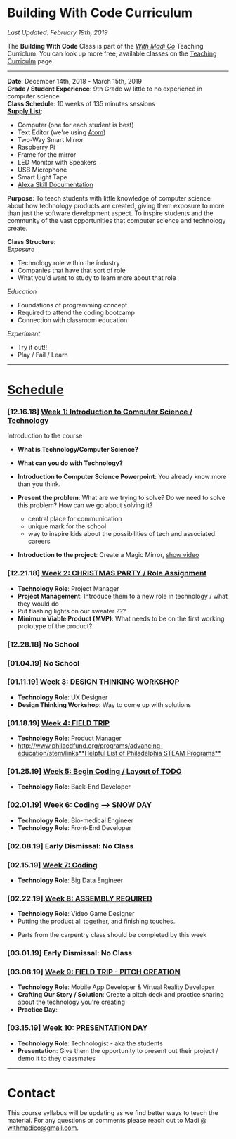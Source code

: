 # Building With Code Curriculum

_Last Updated: February 19th, 2019_

The **Building With Code** Class is part of the [_With Madi Co_](https://withmadi.co) Teaching Curriclum. You can look up more free, available classes on the [Teaching Curriculm](https://github.com/WithMadiCo/TeachingCurriculum) page. 

--------

**Date**: December 14th, 2018 - March 15th, 2019  
**Grade / Student Experience**: 9th Grade w/ little to no experience in computer science  
**Class Schedule**: 10 weeks of 135 minutes sessions  
**[Supply List](https://github.com/WithMadiCo/IntroToTechnology/blob/master/curriculum/supplyList.md)**:
- Computer (one for each student is best)
- Text Editor (we're using [Atom](atom.io))
- Two-Way Smart Mirror
- Raspberry Pi
- Frame for the mirror
- LED Monitor with Speakers
- USB Microphone
- Smart Light Tape
- [Alexa Skill Documentation](https://developer.amazon.com/docs/custom-skills/steps-to-build-a-custom-skill.html#step-2-set-up-the-skill-in-the-developer-console)

**Purpose**: To teach students with little knowledge of computer science about how technology products are created, giving them exposure to more than just the software development aspect. To inspire students and the community of the vast opportunities that computer science and technology create.  

**Class Structure**:  
_Exposure_  
- Technology role within the industry
- Companies that have that sort of role
- What you'd want to study to learn more about that role

_Education_
- Foundations of programming concept
- Required to attend the coding bootcamp
- Connection with classroom education  

_Experiment_
- Try it out!!
- Play / Fail / Learn

------------------

# [Schedule](https://github.com/WithMadiCo/IntroToTechnology/tree/master/curriculum)

### [12.16.18] [Week 1: Introduction to Computer Science / Technology](https://github.com/WithMadiCo/IntroToTechnology/tree/master/curriculum/week1)
Introduction to the course
- **What is Technology/Computer Science?**
- **What can you do with Technology?**
- **Introduction to Computer Science Powerpoint**: You already know more than you think.

- **Present the problem**: What are we trying to solve? Do we need to solve this problem? How can we go about solving it?
  - central place for communication
  - unique mark for the school
  - way to inspire kids about the possibilities of tech and associated careers

- **Introduction to the project**: Create a Magic Mirror, [show video](https://www.theverge.com/circuitbreaker/2017/8/17/16158104/smart-mirror-diy-raspberry-pi-commute-weather-time-gadget)

### [12.21.18] [Week 2: CHRISTMAS PARTY / Role Assignment](https://github.com/WithMadiCo/IntroToTechnology/tree/master/curriculum/week2)
- **Technology Role**: Project Manager
- **Project Management**: Introduce them to a new role in technology / what they would do
- Put flashing lights on our sweater ???
- **Minimum Viable Product (MVP)**: What needs to be on the first working prototype of the product?

### [12.28.18] No School

### [01.04.19] No School

### [01.11.19] [Week 3: DESIGN THINKING WORKSHOP](https://github.com/WithMadiCo/IntroToTechnology/tree/master/curriculum/week3)
- **Technology Role**: UX Designer
- **Design Thinking Workshop**: Way to come up with solutions

### [01.18.19] [Week 4: FIELD TRIP](https://github.com/WithMadiCo/IntroToTechnology/tree/master/curriculum/week4)
- **Technology Role**: Product Manager
- [http://www.philaedfund.org/programs/advancing-education/stem/links**Helpful List of Philadelphia STEAM Programs**]()

### [01.25.19] [Week 5: Begin Coding / Layout of TODO](https://github.com/WithMadiCo/IntroToTechnology/tree/master/curriculum/week5)
- **Technology Role**: Back-End Developer

### [02.01.19] [Week 6: Coding --> SNOW DAY](https://github.com/WithMadiCo/IntroToTechnology/tree/master/curriculum/week6)
- **Technology Role**: Bio-medical Engineer
- **Technology Role**: Front-End Developer

### [02.08.19] Early Dismissal: No Class

### [02.15.19] [Week 7: Coding](https://github.com/WithMadiCo/IntroToTechnology/tree/master/curriculum/week7)
- **Technology Role**: Big Data Engineer

### [02.22.19] [Week 8: ASSEMBLY REQUIRED](https://github.com/WithMadiCo/IntroToTechnology/tree/master/curriculum/week8)
- **Technology Role**: Video Game Designer
- Putting the product all together, and finishing touches.
* Parts from the carpentry class should be completed by this week

### [03.01.19] Early Dismissal: No Class

### [03.08.19] [Week 9: FIELD TRIP - PITCH CREATION](https://github.com/WithMadiCo/IntroToTechnology/tree/master/curriculum/week9)
- **Technology Role**: Mobile App Developer & Virtual Reality Developer
- **Crafting Our Story / Solution**: Create a pitch deck and practice sharing about the technology you're creating
- **Practice Day**:


### [03.15.19] [Week 10: PRESENTATION DAY](https://github.com/WithMadiCo/IntroToTechnology/tree/master/curriculum/week10)
- **Technology Role**: Technologist - aka the students
- **Presentation**: Give them the opportunity to present out their project / demo it to they classmates

-------------------

# Contact
This course syllabus will be updating as we find better ways to teach the material. For any questions or comments please reach out to Madi @ [withmadico@gmail.com](mailto:withmadico@gmail.com).
